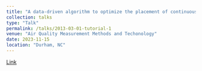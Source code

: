 ```yaml
---
title: "A data-driven algorithm to optimize the placement of continuous monitoring sensors on oil and gas sites"
collection: talks
type: "Talk"
permalink: /talks/2013-03-01-tutorial-1
venue: "Air Quality Measurement Methods and Techonology"
date: 2023-11-15
location: "Durham, NC"
---
```


[Link](/files/AWMA_presentation_MengJia.pdf)
